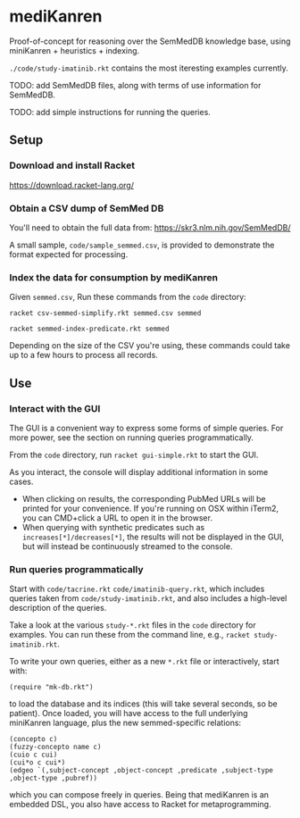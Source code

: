 # mediKanren

Proof-of-concept for reasoning over the SemMedDB knowledge base, using miniKanren + heuristics + indexing.

`./code/study-imatinib.rkt` contains the most iteresting examples currently.

TODO: add SemMedDB files, along with terms of use information for SemMedDB.

TODO: add simple instructions for running the queries.


## Setup

### Download and install Racket

https://download.racket-lang.org/


### Obtain a CSV dump of SemMed DB

You'll need to obtain the full data from: https://skr3.nlm.nih.gov/SemMedDB/

A small sample, `code/sample_semmed.csv`, is provided to demonstrate the format expected for processing.


### Index the data for consumption by mediKanren

Given `semmed.csv`, Run these commands from the `code` directory:

```
racket csv-semmed-simplify.rkt semmed.csv semmed

racket semmed-index-predicate.rkt semmed
```

Depending on the size of the CSV you're using, these commands could take up to a few hours to process all records.


## Use

### Interact with the GUI

The GUI is a convenient way to express some forms of simple queries.  For more power, see the section on running queries programmatically.

From the `code` directory, run `racket gui-simple.rkt` to start the GUI.

As you interact, the console will display additional information in some cases.

* When clicking on results, the corresponding PubMed URLs will be printed for your convenience.  If you're running on OSX within iTerm2, you can CMD+click a URL to open it in the browser.
* When querying with synthetic predicates such as `increases[*]/decreases[*]`, the results will not be displayed in the GUI, but will instead be continuously streamed to the console.


### Run queries programmatically

Start with `code/tacrine.rkt` `code/imatinib-query.rkt`, which includes queries taken from `code/study-imatinib.rkt`, and also includes a high-level description of the queries.

Take a look at the various `study-*.rkt` files in the `code` directory for examples.  You can run these from the command line, e.g., `racket study-imatinib.rkt`.


To write your own queries, either as a new `*.rkt` file or interactively, start with:

```
(require "mk-db.rkt")
```

to load the database and its indices (this will take several seconds, so be patient).  Once loaded, you will have access to the full underlying miniKanren language, plus the new semmed-specific relations:

```
(concepto c)
(fuzzy-concepto name c)
(cuio c cui)
(cui*o c cui*)
(edgeo `(,subject-concept ,object-concept ,predicate ,subject-type ,object-type ,pubref))
```

which you can compose freely in queries.  Being that mediKanren is an embedded DSL, you also have access to Racket for metaprogramming.
